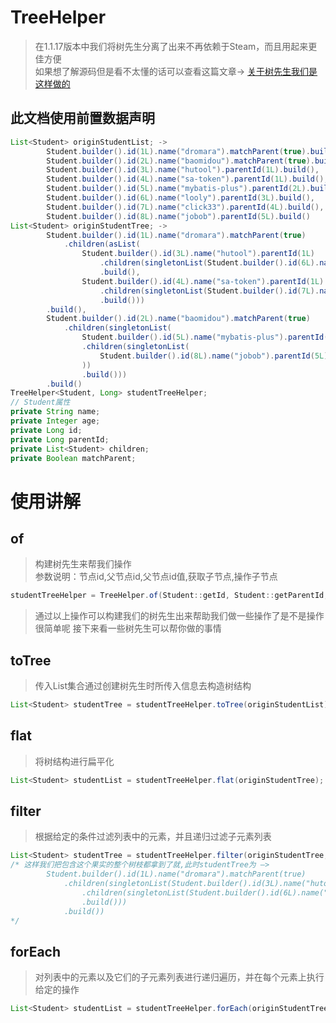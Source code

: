 # TreeHelper

> 在1.1.17版本中我们将树先生分离了出来不再依赖于Steam，而且用起来更佳方便</br>
> 如果想了解源码但是看不太懂的话可以查看这篇文章-> [关于树先生我们是这样做的](https://zverify.cn/cizai/befed892.html)

## 此文档使用前置数据声明

```java
List<Student> originStudentList; ->
        Student.builder().id(1L).name("dromara").matchParent(true).build(),
        Student.builder().id(2L).name("baomidou").matchParent(true).build(),
        Student.builder().id(3L).name("hutool").parentId(1L).build(),
        Student.builder().id(4L).name("sa-token").parentId(1L).build(),
        Student.builder().id(5L).name("mybatis-plus").parentId(2L).build(),
        Student.builder().id(6L).name("looly").parentId(3L).build(),
        Student.builder().id(7L).name("click33").parentId(4L).build(),
        Student.builder().id(8L).name("jobob").parentId(5L).build()
List<Student> originStudentTree; ->
        Student.builder().id(1L).name("dromara").matchParent(true)
            .children(asList(
                Student.builder().id(3L).name("hutool").parentId(1L)
                    .children(singletonList(Student.builder().id(6L).name("looly").parentId(3L).build()))
                    .build(),
                Student.builder().id(4L).name("sa-token").parentId(1L)
                    .children(singletonList(Student.builder().id(7L).name("click33").parentId(4L).build()))
                    .build()))
        .build(),
        Student.builder().id(2L).name("baomidou").matchParent(true)
            .children(singletonList(
                Student.builder().id(5L).name("mybatis-plus").parentId(2L)
                .children(singletonList(
                    Student.builder().id(8L).name("jobob").parentId(5L).build()
                ))
                .build()))
        .build()
TreeHelper<Student, Long> studentTreeHelper;
// Student属性
private String name;
private Integer age;
private Long id;
private Long parentId;
private List<Student> children;
private Boolean matchParent;
```

# 使用讲解

## of

> 构建树先生来帮我们操作</br>
> 参数说明：节点id,父节点id,父节点id值,获取子节点,操作子节点

```java
studentTreeHelper = TreeHelper.of(Student::getId, Student::getParentId, null, Student::getChildren, Student::setChildren);
```

> 通过以上操作可以构建我们的树先生出来帮助我们做一些操作了是不是操作很简单呢
> 接下来看一些树先生可以帮你做的事情

## toTree

> 传入List集合通过创建树先生时所传入信息去构造树结构

```java
List<Student> studentTree = studentTreeHelper.toTree(originStudentList);
```

## flat

> 将树结构进行扁平化

```java
List<Student> studentList = studentTreeHelper.flat(originStudentTree);
```

## filter

> 根据给定的条件过滤列表中的元素，并且递归过滤子元素列表

```java
List<Student> studentTree = studentTreeHelper.filter(originStudentTree, s -> "looly".equals(s.getName()));
/* 这样我们把包含这个果实的整个树枝都拿到了就,此时studentTree为 —>
        Student.builder().id(1L).name("dromara").matchParent(true)
            .children(singletonList(Student.builder().id(3L).name("hutool").parentId(1L)
                .children(singletonList(Student.builder().id(6L).name("looly").parentId(3L).build()))
                .build()))
            .build())
*/
```

## forEach

> 对列表中的元素以及它们的子元素列表进行递归遍历，并在每个元素上执行给定的操作

```java
List<Student> studentList = studentTreeHelper.forEach(originStudentTree, s -> s.setName("【open source】" + s.getName()));
```


